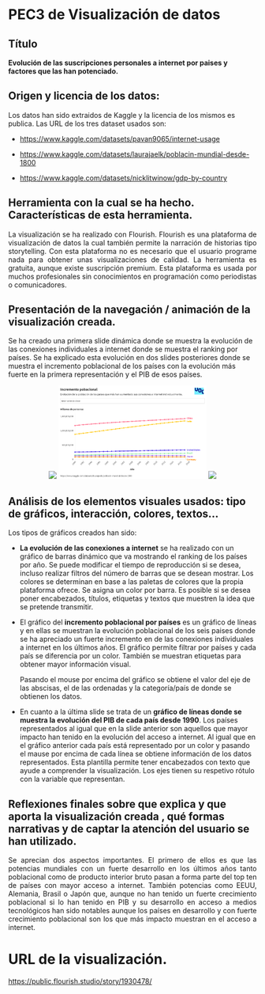# PEC3 de Visualización de datos
## Título

**Evolución de las suscripciones personales a internet por paises y factores que las han potenciado.**

## Origen y licencia de los datos:

Los datos han sido extraidos de Kaggle y la licencia de los mismos es publica. Las URL de los tres dataset usados son:

- https://www.kaggle.com/datasets/pavan9065/internet-usage

- https://www.kaggle.com/datasets/laurajaelk/poblacin-mundial-desde-1800

- https://www.kaggle.com/datasets/nicklitwinow/gdp-by-country

## Herramienta con la cual se ha hecho. Características de esta herramienta.

<p style="text-align: justify;">
La visualización se ha realizado con Flourish. Flourish es una plataforma de visualización de datos la cual también permite la narración de historias tipo storytelling.
Con esta plataforma no es necesario que el usuario programe nada para obtener unas visualizaciones de calidad. La herramienta es gratuita, aunque existe suscripción premium.
Esta plataforma es usada por muchos profesionales sin conocimientos en programación como periodistas o comunicadores.
</p>


## Presentación de la navegación / animación de la visualización creada.

Se ha creado una primera slide dinámica donde se muestra la evolución de las conexiones individuales a internet donde se muestra el ranking por países.
Se ha explicado esta evolución en dos slides posteriores donde se muestra el incremento poblacional de los países con la evolución más fuerte en la primera representación y el PIB de esos países.

<p align="center">
  <img src="https://github.com/JDS1975/PEC3_Visualizacion/blob/main/Imagenes/Evoluci%C3%B3n%20usuarios%20internet%402x.png" width="300" />
  <img src="https://github.com/JDS1975/PEC3_Visualizacion/blob/main/Imagenes/Evoluci%C3%B3n%20de%20la%20problaci%C3%B3n%402x.png" width="300" /> 
  <img src="https://github.com/JDS1975/PEC3_Visualizacion/blob/main/Imagenes/Evoluci%C3%B3n%20del%20PIB%402x.png" width="300" /> 
</p>

##  Análisis de los elementos visuales usados: tipo de gráficos, interacción, colores, textos...

Los tipos de gráficos creados han sido:
 
- **La evolución de las conexiones a internet** se ha realizado con un gráfico de barras dinámico que va mostrando el ranking de los países por año. Se puede modificar el tiempo de reproducción si se desea, incluso realizar filtros del número de barras que se desean mostrar. Los colores se determinan en base a las paletas de colores que la propia plataforma ofrece. Se asigna un color por barra. Es posible si se desea poner encabezados, títulos, etiquetas y textos que muestren la idea que se pretende transmitir.

-  El gráfico del **incremento poblacional por países** es un gráfico de líneas y en ellas se muestran la evolución poblacional de los seis paises donde se ha apreciado un fuerte incremento en de las conexiones individuales a internet en los últimos años. El gráfico permite filtrar por países y cada país se diferencia por un color. También se muestran etiquetas para obtener mayor información visual.</p>
Pasando el mouse por encima del gráfico se obtiene el valor del eje de las abscisas, el de las ordenadas y la categoría/país de donde se obtienen los datos.

- En cuanto a la última slide se trata de un **gráfico de líneas donde se muestra la evolución del PIB de cada país desde 1990**. Los países representados al igual que en la slide anterior son aquellos que mayor impacto han tenido en la evolución del acceso a internet. Al igual que en el gráfico anterior cada país está representado por un color y pasando el mause por encima de cada línea se obtiene información de los datos representados. Esta plantilla permite tener encabezados con texto que ayude a comprender la visualización. Los ejes tienen su respetivo rótulo con la variable que representan.


## Reflexiones finales sobre que explica y que aporta la visualización creada , qué formas narrativas y de captar la atención del usuario se han utilizado.

<p style="text-align: justify;">
Se aprecian dos aspectos importantes. El primero de ellos es que las potencias mundiales con un fuerte desarrollo en los últimos años tanto poblacional como de producto interior bruto pasan a forma parte del top ten de países con mayor acceso a internet. También potencias como EEUU, Alemania, Brasil o Japón que, aunque no han tenido un fuerte crecimiento poblacional si lo han tenido en PIB y su desarrollo en acceso a medios tecnológicos han sido notables aunque los países en desarrollo y con fuerte crecimiento poblacional son los que más impacto muestran en el acceso a internet.
</p>



# URL de la visualización.
https://public.flourish.studio/story/1930478/
